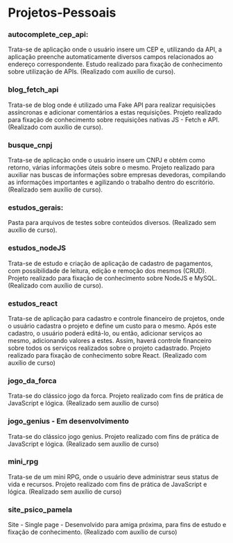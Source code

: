 # Projetos-Pessoais

### autocomplete_cep_api:

Trata-se de aplicação onde o usuário insere um CEP e, utilizando da API, a aplicação preenche automaticamente diversos campos relacionados ao endereço correspondente.
Estudo realizado para fixação de conhecimento sobre utilização de APIs.
(Realizado com auxílio de curso).

### blog_fetch_api

Trata-se de blog onde é utilizado uma Fake API para realizar requisições assíncronas e adicionar comentários a estas requisições.
Projeto realizado para fixação de conhecimento sobre requisições nativas JS - Fetch e API.
(Realizado com auxílio de curso).

### busque_cnpj

Trata-se de aplicação onde o usuário insere um CNPJ e obtém como retorno, várias informações úteis sobre o mesmo.
Projeto realizado para auxiliar nas buscas de informações sobre empresas devedoras, compilando as informações importantes e agilizando o trabalho dentro do escritório.
(Realizado sem auxílio de curso).

### estudos_gerais:

Pasta para arquivos de testes sobre conteúdos diversos.
(Realizado sem auxílio de curso).

### estudos_nodeJS

Trata-se de estudo e criação de aplicação de cadastro de pagamentos, com possibilidade de leitura, edição e remoção dos mesmos (CRUD).
Projeto realizado para fixação de conhecimento sobre NodeJS e MySQL.
(Realizado com auxílio de curso).

### estudos_react

Trata-se de aplicação para cadastro e controle financeiro de projetos, onde o usuário cadastra o projeto e define um custo para o mesmo. Após este cadastro, o usuário poderá editá-lo, ou então, adicionar serviços ao mesmo, adicionando valores a estes. Assim, haverá controle financeiro sobre todos os serviços realizados sobre o projeto cadastrado.
Projeto realizado para fixação de conhecimento sobre React.
(Realizado com auxílio de curso)

### jogo_da_forca

Trata-se do clássico jogo da forca.
Projeto realizado com fins de prática de JavaScript e lógica.
(Realizado sem auxílio de curso)

### jogo_genius - Em desenvolvimento

Trata-se do clássico jogo genius.
Projeto realizado com fins de prática de JavaScript e lógica.
(Realizado sem auxílio de curso)

### mini_rpg

Trata-se de um mini RPG, onde o usuário deve administrar seus status de vida e recursos.
Projeto realizado com fins de prática de JavaScript e lógica.
(Realizado sem auxílio de curso)

### site_psico_pamela

Site - Single page - Desenvolvido para amiga próxima, para fins de estudo e fixação de conhecimento.
(Realizado com auxílio de curso)
